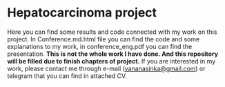 # Hepatocarcinoma project
Here you can find some results and code connected with my work on this project.
In Conference.md.html file you can find the code and some explanations to my work, in conference_eng.pdf you can find the presentation. 
__This is not the whole work I have done. And this repository will be filled due to finish chapters of project.__
If you are interested in my work, please contact me through e-mail (vananasinka@gmail.com) or telegram that you can find in attached CV.
